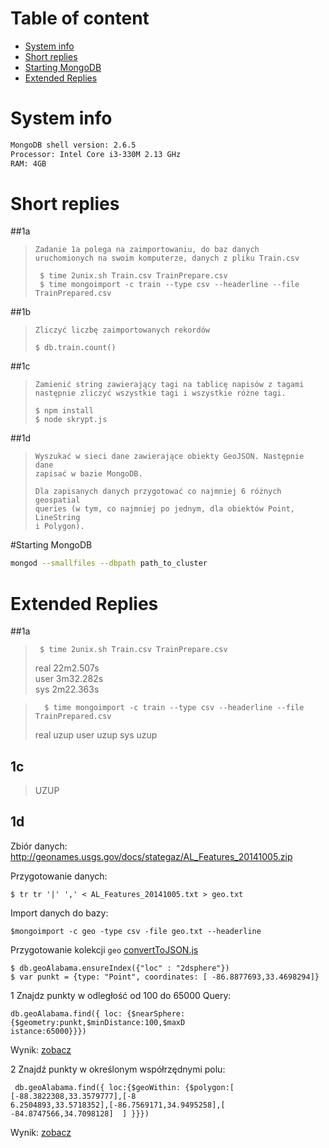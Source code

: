 # Table of content

- [System info](#system-info)
- [Short replies](#short-replies)
- [Starting MongoDB](#starting-mongodb)
- [Extended Replies](#extended-replies)
    

# System info

```bash
MongoDB shell version: 2.6.5
Processor: Intel Core i3-330M 2.13 GHz
RAM: 4GB
```



# Short replies
##1a
> ```text 
> Zadanie 1a polega na zaimportowaniu, do baz danych
> uruchomionych na swoim komputerze, danych z pliku Train.csv 
> ```
> 
> ```  
>  $ time 2unix.sh Train.csv TrainPrepare.csv   
>  $ time mongoimport -c train --type csv --headerline --file TrainPrepared.csv 
> ```



##1b

> ```
> Zliczyć liczbę zaimportowanych rekordów
> ```
> ```   
> $ db.train.count()
> ```

##1c
>```
>Zamienić string zawierający tagi na tablicę napisów z tagami następnie zliczyć wszystkie tagi i wszystkie różne tagi.
>``` 
>```
> $ npm install
> $ node skrypt.js
>```

##1d

> ```
> Wyszukać w sieci dane zawierające obiekty GeoJSON. Następnie dane
> zapisać w bazie MongoDB.
> 
> Dla zapisanych danych przygotować co najmniej 6 różnych geospatial
> queries (w tym, co najmniej po jednym, dla obiektów Point, LineString
> i Polygon).
> ```


#Starting MongoDB

```bash
mongod --smallfiles --dbpath path_to_cluster
```

# Extended Replies

##1a

> ```  
>  $ time 2unix.sh Train.csv TrainPrepare.csv   
> ```
>  
>  real  22m2.507s  
>  user  3m32.282s  
>  sys   2m22.363s
>  


> ```  
>   $ time mongoimport -c train --type csv --headerline --file TrainPrepared.csv 
> ```
>  
>  real  uzup
>  user uzup
>  sys uzup
>  

## 1c

> UZUP
> 


## 1d

Zbiór danych: http://geonames.usgs.gov/docs/stategaz/AL_Features_20141005.zip

Przygotowanie danych: 

```
$ tr tr '|' ',' < AL_Features_20141005.txt > geo.txt
```

Import danych do bazy:
```
$mongoimport -c geo -type csv -file geo.txt --headerline
```
Przygotowanie kolekcji ``geo`` [convertToJSON.js]()
```
$ db.geoAlabama.ensureIndex({"loc" : "2dsphere"})
$ var punkt = {type: "Point", coordinates: [ -86.8877693,33.4698294]} 
```
1
Znajdz punkty w odległość od 100 do 65000
Query:
```
db.geoAlabama.find({ loc: {$nearSphere:{$geometry:punkt,$minDistance:100,$maxD
istance:65000}}})
```

Wynik: [zobacz](json/1.json)

2
Znajdź punkty w określonym współrzędnymi polu:
```
 db.geoAlabama.find({ loc:{$geoWithin: {$polygon:[ [-88.3822308,33.3579777],[-8
6.2504893,33.5718352],[-86.7569171,34.9495258],[ -84.8747566,34.7098128]  ] }}})
```
Wynik: [zobacz](json/2.json)

